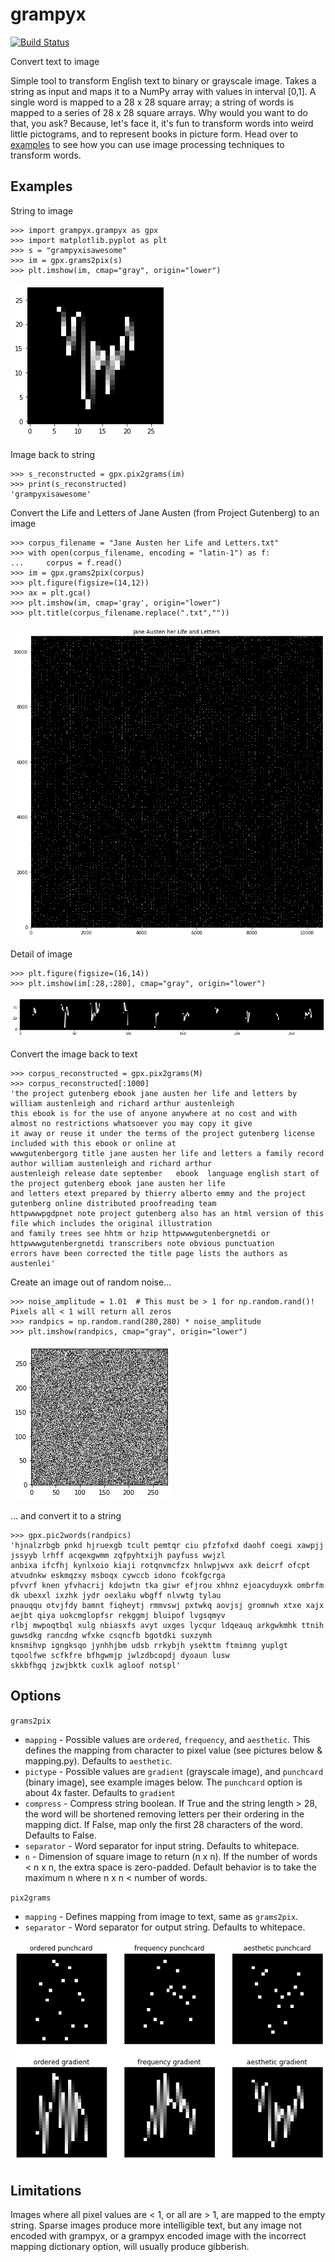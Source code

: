 # grampyx
[![Build Status](https://travis-ci.com/cbattle12/grampyx.svg?branch=master)](https://travis-ci.com/cbattle12/grampyx.svg?branch=master)

Convert text to image

Simple tool to transform English text to binary or grayscale image. Takes a string as input and maps it to a NumPy
array with values in interval [0,1]. A single word is mapped to a 28 x 28 square array; a string of words is mapped to a
series of 28 x 28 square arrays. Why would you want to do that, you ask? Because, let's face it, it's fun to transform
words into weird little pictograms, and to represent books in picture form. Head over to
[examples](https://github.com/cbattle12/grampyx/tree/master/examples/README.md) to see how you can use image processing
techniques to transform words.

## Examples

String to image
````
>>> import grampyx.grampyx as gpx
>>> import matplotlib.pyplot as plt
>>> s = "grampyxisawesome"
>>> im = gpx.grams2pix(s)
>>> plt.imshow(im, cmap="gray", origin="lower")
````
![Alt text](https://github.com/cbattle12/grampyx/blob/master/images/grampyxisawesome.png?raw=true)

Image back to string
````
>>> s_reconstructed = gpx.pix2grams(im)
>>> print(s_reconstructed)
'grampyxisawesome'
````

Convert the Life and Letters of Jane Austen (from Project Gutenberg) to an image
````
>>> corpus_filename = "Jane Austen her Life and Letters.txt"
>>> with open(corpus_filename, encoding = "latin-1") as f:
...     corpus = f.read()
>>> im = gpx.grams2pix(corpus)
>>> plt.figure(figsize=(14,12))
>>> ax = plt.gca()
>>> plt.imshow(im, cmap='gray', origin="lower")
>>> plt.title(corpus_filename.replace(".txt",""))
````
![Alt text](https://github.com/cbattle12/grampyx/blob/master/images/janeausten.png?raw=true)


Detail of image
````
>>> plt.figure(figsize=(16,14))
>>> plt.imshow(im[:28,:280], cmap="gray", origin="lower")
````
![Alt text](https://github.com/cbattle12/grampyx/blob/master/images/janeausten_detail.png?raw=true)


Convert the image back to text
````
>>> corpus_reconstructed = gpx.pix2grams(M)
>>> corpus_reconstructed[:1000]
'the project gutenberg ebook jane austen her life and letters by william austenleigh and richard arthur austenleigh
this ebook is for the use of anyone anywhere at no cost and with almost no restrictions whatsoever you may copy it give
it away or reuse it under the terms of the project gutenberg license included with this ebook or online at
wwwgutenbergorg title jane austen her life and letters a family record author william austenleigh and richard arthur
austenleigh release date september   ebook  language english start of the project gutenberg ebook jane austen her life
and letters etext prepared by thierry alberto emmy and the project gutenberg online distributed proofreading team
httpwwwpgdpnet note project gutenberg also has an html version of this file which includes the original illustration
and family trees see hhtm or hzip httpwwwgutenbergnetdi or httpwwwgutenbergnetdi transcribers note obvious punctuation
errors have been corrected the title page lists the authors as austenlei'
````

Create an image out of random noise...
````
>>> noise_amplitude = 1.01  # This must be > 1 for np.random.rand()! Pixels all < 1 will return all zeros
>>> randpics = np.random.rand(280,280) * noise_amplitude
>>> plt.imshow(randpics, cmap="gray", origin="lower")
````
![Alt text](https://github.com/cbattle12/grampyx/blob/master/images/noise.png?raw=true)

... and convert it to a string
````
>>> gpx.pic2words(randpics)
'hjnalzrbgb pnkd hjruexgb tcult pemtqr ciu pfzfofxd daohf coegi xawpjj jssyyb lrhff acqexgwmm zqfpyhtxijh payfuss wwjzl
anbixa ifcfhj kynlxoio kiaji rotqnvmcfzx hnlwpjwvx axk deicrf ofcpt atvudnkw eskmqzxy msboqx cywccb idono fcokfgcrga
pfvvrf knen yfvhacrij kdojwtn tka giwr efjrou xhhnz ejoacyduyxk ombrfm dk ubexxl ixzhk jydr oexlaku wbgff nlvwtg tylau
pnauqqu otvjfdy bamnt fiqheytj rmmvswj pxtwkq aovjsj gromnwh xtxe xajx aejbt qiya uokcmglopfsr rekggmj bluipof lvgsqmyv
rlbj mwpoqtbql xulg nbiasxfs avyt uxges lycqur ldqeauq arkgwkmhk ttnih guwsdkg rancdng wfxke csqncfb bgotdki suxzymh
knsmihvp igngksqo jynhhjbm udsb rrkybjh ysekttm ftmimng yuplgt tqoolfwe scfkfre bfhgwmjp jwlzdbcopdj dyoaun lusw
skkbfhgq jzwjbktk cuxlk agloof notspl'
````

## Options

`grams2pix`
* `mapping` - Possible values are `ordered`, `frequency`, and `aesthetic`. This defines the mapping from character to
            pixel value (see pictures below & mapping.py). Defaults to `aesthetic`.
* `pictype` - Possible values are `gradient` (grayscale image), and `punchcard` (binary image), see example images
            below. The `punchcard` option is about 4x faster. Defaults to `gradient`
* `compress` - Compress string boolean. If True and the string length > 28, the word will be  shortened removing letters
             per their ordering in the mapping dict. If False, map only the first 28 characters of the word. Defaults
             to False.
* `separator` - Word separator for input string. Defaults to whitepace.
* `n` - Dimension of square image to return (n x n). If the number of words < n x n, the extra space is zero-padded.
      Default behavior is to take the maximum n where n x n < number of words.


`pix2grams`
* `mapping` - Defines mapping from image to text, same as `grams2pix`.
* `separator` - Word separator for output string. Defaults to whitepace.

![Alt text](https://github.com/cbattle12/grampyx/blob/master/images/mapping_pictype_examples.png?raw=true)

## Limitations

Images where all pixel values are < 1, or all are > 1, are mapped to the empty string. Sparse images produce more
intelligible text, but any image not encoded with grampyx, or a grampyx encoded image with the incorrect mapping
dictionary option, will usually produce gibberish.
